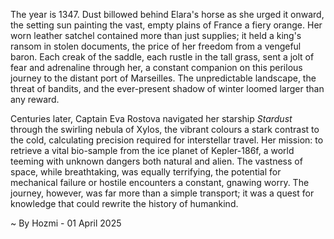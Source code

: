 
The year is 1347.  Dust billowed behind Elara's horse as she urged it onward, the setting sun painting the vast, empty plains of France a fiery orange.  Her worn leather satchel contained more than just supplies; it held a king's ransom in stolen documents, the price of her freedom from a vengeful baron.  Each creak of the saddle, each rustle in the tall grass, sent a jolt of fear and adrenaline through her, a constant companion on this perilous journey to the distant port of Marseilles.  The unpredictable landscape, the threat of bandits, and the ever-present shadow of winter loomed larger than any reward.

Centuries later, Captain Eva Rostova navigated her starship *Stardust* through the swirling nebula of Xylos, the vibrant colours a stark contrast to the cold, calculating precision required for interstellar travel. Her mission: to retrieve a vital bio-sample from the ice planet of Kepler-186f, a world teeming with unknown dangers both natural and alien.  The vastness of space, while breathtaking, was equally terrifying, the potential for mechanical failure or hostile encounters a constant, gnawing worry.  The journey, however, was far more than a simple transport; it was a quest for knowledge that could rewrite the history of humankind.

~ By Hozmi - 01 April 2025
